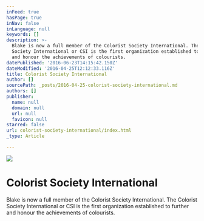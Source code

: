 ```yaml
---
inFeed: true
hasPage: true
inNav: false
inLanguage: null
keywords: []
description: >-
  Blake is now a full member of the Colorist Society International. The Colorist
  Society International or CSI is the first organization established to further
  and honour the achievements of colourists.
datePublished: '2016-06-23T14:15:42.150Z'
dateModified: '2016-04-25T12:12:33.116Z'
title: Colorist Society International
author: []
sourcePath: _posts/2016-04-25-colorist-society-international.md
authors: []
publisher:
  name: null
  domain: null
  url: null
  favicon: null
starred: false
url: colorist-society-international/index.html
_type: Article

---
```

![](https://the-grid-user-content.s3-us-west-2.amazonaws.com/dc37a92d-45e2-42e0-98a4-7b75df7406cf.jpg)

# Colorist Society International

Blake is now a full member of the Colorist Society International. The Colorist Society International or CSI is the first organization established to further and honour the achievements of colourists.